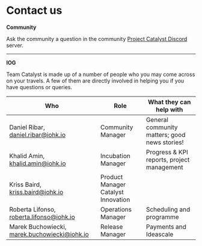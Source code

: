 # Contact us

**Community**

Ask the community a question in the community [Project Catalyst Discord](https://discord.gg/yfyfsvdrbj) server.

****

**IOG**

Team Catalyst is made up of a number of people who you may come across on your travels. A few of them are directly involved in helping you if you have questions or queries.

| Who                                          | Role                                | What they can help with                       |
| -------------------------------------------- | ----------------------------------- | --------------------------------------------- |
| Daniel Ribar, daniel.ribar@iohk.io           | Community Manager                   | General community matters; good news stories! |
| Khalid Amin, khalid.amin@iohk.io             | Incubation Manager                  | Progress & KPI reports, project management    |
| Kriss Baird, kriss.baird@iohk.io             | Product Manager Catalyst Innovation |                                               |
| Roberta Lifonso, roberta.lifonso@iohk.io     | Operations Manager                  | Scheduling and programme                      |
| Marek Buchowiecki, marek.buchowiecki@iohk.io | Release Manager                     | Payments and Ideascale                        |
